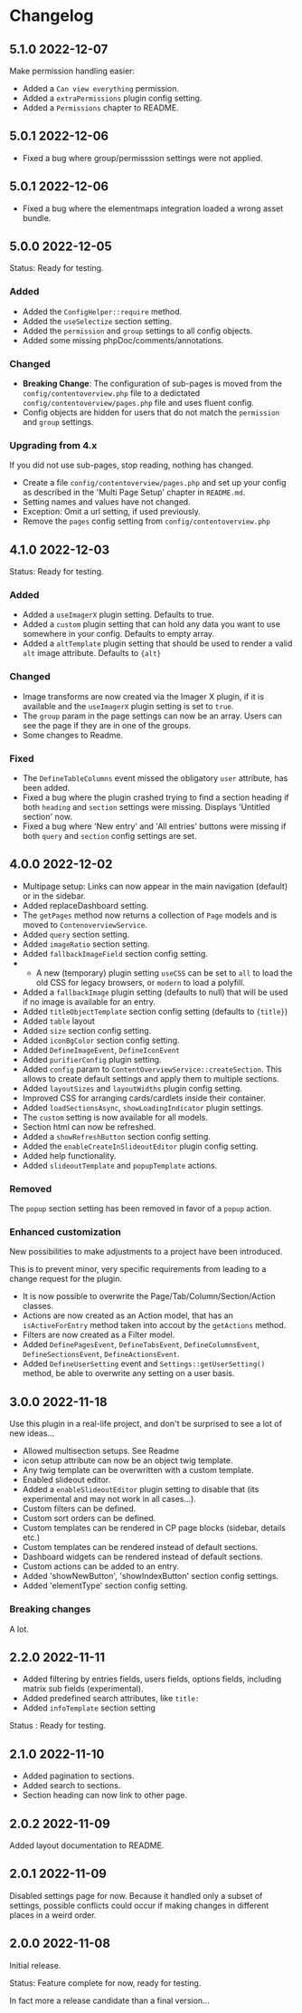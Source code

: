 # Changelog

## 5.1.0 2022-12-07

Make permission handling easier:

* Added a `Can view everything` permission.
* Added a `extraPermissions` plugin config setting.
* Added a `Permissions` chapter to README.

## 5.0.1 2022-12-06

* Fixed a bug where group/permisssion settings were not applied.

## 5.0.1 2022-12-06

* Fixed a bug where the elementmaps integration loaded a wrong asset bundle.

## 5.0.0 2022-12-05

Status: Ready for testing.

### Added

* Added the `ConfigHelper::require` method.
* Added the `useSelectize` section setting.
* Added the `permission` and `group` settings to all config objects.
* Added some missing phpDoc/comments/annotations.

### Changed

* __Breaking Change__: The configuration of sub-pages is moved from the `config/contentoverview.php` file to a dedictated `config/contentoverview/pages.php` file and uses fluent config.
* Config objects are hidden for users that do not match the `permission` and `group` settings.

### Upgrading from 4.x

If you did not use sub-pages, stop reading, nothing has changed.

* Create a file `config/contentoverview/pages.php` and set up your config as described in the 'Multi Page Setup' chapter in `README.md`. 
* Setting names and values have not changed.
* Exception: Omit a url setting, if used previously.
* Remove the `pages` config setting from `config/contentoverview.php`

## 4.1.0 2022-12-03

Status: Ready for testing.

### Added

* Added a `useImagerX` plugin setting. Defaults to true.
* Added a `custom` plugin setting that can hold any data you want to use somewhere in your config. Defaults to empty array.
* Added a `altTemplate` plugin setting that should be used to render a valid `alt` image attribute. Defaults to `{alt}`

### Changed

* Image transforms are now created via the Imager X plugin, if it is available and the `useImagerX` plugin setting is set to `true`.
* The `group` param in the page settings can now be an array. Users can see the page if they are in one of the groups.
* Some changes to Readme.

### Fixed

* The `DefineTableColumns` event missed the obligatory `user` attribute, has been added.
* Fixed a bug where the plugin crashed trying to find a section heading if both `heading` and `section` settings were missing. Displays 'Untitled section' now.
* Fixed a bug where 'New entry' and 'All entries' buttons were missing if both `query` and `section` config settings are set.

## 4.0.0 2022-12-02

* Multipage setup: Links can now appear in the main navigation (default) or in the sidebar.
* Added replaceDashboard setting.
* The `getPages` method now returns a collection of `Page` models and is moved to `ContenoverviewService`.
* Added `query` section setting.
* Added `imageRatio` section setting.
* Added `fallbackImageField` section config setting.
* * A new (temporary) plugin setting `useCSS` can be set to `all` to load the old CSS for legacy browsers, or `modern` to load a polyfill.
* Added a `fallbackImage` plugin setting (defaults to null) that will be used if no image is available for an entry.
* Added `titleObjectTemplate` section config setting (defaults to `{title}`)
* Added `table` layout
* Added `size` section config setting.
* Added `iconBgColor` section config setting.
* Added `DefineImageEvent`, `DefineIconEvent`
* Added `purifierConfig` plugin setting.
* Added `config` param to `ContentOverviewService::createSection`. This allows to create default settings and apply them to multiple sections.
* Added `layoutSizes` and `layoutWidths` plugin config setting.
* Improved CSS for arranging cards/cardlets inside their container.
* Added `loadSectionsAsync`, `showLoadingIndicator` plugin settings.
* The `custom` setting is now available for all models.
* Section html can now be refreshed.
* Added a `showRefreshButton` section config setting.
* Added the `enableCreateInSlideoutEditor` plugin config setting.
* Added help functionality.
* Added `slideoutTemplate` and `popupTemplate` actions.

### Removed

The `popup` section setting has been removed in favor of a `popup` action.

### Enhanced customization

New possibilities to make adjustments to a project have been introduced.

This is to prevent minor, very specific requirements from leading to a change request for the plugin.

* It is now possible to overwrite the Page/Tab/Column/Section/Action classes.
* Actions are now created as an Action model, that has an `isActiveForEntry` method taken into accout by the `getActions` method.
* Filters are now created as a Filter model.
* Added `DefinePagesEvent`, `DefineTabsEvent`, `DefineColumnsEvent`, `DefineSectionsEvent`, `DefineActionsEvent`.
* Added `DefineUserSetting` event and `Settings::getUserSetting()` method, be able to overwrite any setting on a user basis.

## 3.0.0 2022-11-18

Use this plugin in a real-life project, and don't be surprised to see a lot of
new ideas...

* Allowed multisection setups. See Readme
* icon setup attribute can now be an object twig template.
* Any twig template can be overwritten with a custom template.
* Enabled slideout editor.
* Added a `enableSlideoutEditor` plugin setting to disable that (its experimental and may not work in all cases...).
* Custom filters can be defined.
* Custom sort orders can be defined.
* Custom templates can be rendered in CP page blocks (sidebar, details etc.)
* Custom templates can be rendered instead of default sections.
* Dashboard widgets can be rendered instead of default sections.
* Custom actions can be added to an entry.
* Added 'showNewButton', 'showIndexButton' section config settings.
* Added 'elementType' section config setting.


### Breaking changes

A lot.

## 2.2.0 2022-11-11

* Added filtering by entries fields, users fields, options fields, including matrix sub fields (experimental).
* Added predefined search attributes, like `title:`
* Added `infoTemplate` section setting

Status : Ready for testing.

## 2.1.0 2022-11-10

* Added pagination to sections.
* Added search to sections.
* Section heading can now link to other page.

## 2.0.2 2022-11-09

Added layout documentation to README.

## 2.0.1 2022-11-09

Disabled settings page for now. Because it handled only a subset of settings,
possible conflicts could occur if making changes in different places in a weird order.

## 2.0.0 2022-11-08

Initial release.

Status: Feature complete for now, ready for testing.

In fact more a release candidate than a final version...